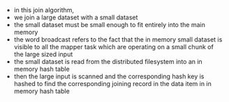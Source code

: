 - in this join algorithm,
- we join a large dataset with a small dataset
- the small dataset must be small enough to fit entirely into the main memory
- the word broadcast refers to the fact that the in memory small dataset is visible to all the mapper task which are operating on a small chunk of the large sized input
- the small dataset is read from the distributed filesystem into an in memory hash table 
- then the large input is scanned and the corresponding hash key is hashed to find the corresponding joining record in the data item in in memory hash table